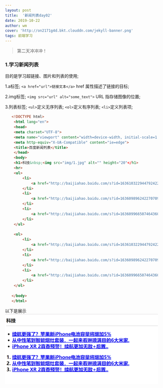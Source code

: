 ```yaml
---
layout: post
title:  '新闻列表day02'
date: 2019-10-22
author: wm
cover: 'http://on2171g4d.bkt.clouddn.com/jekyll-banner.png'
tags: 前端学习
---
```


>第二天冲冲冲！

### 1.学习新闻列表
目的是学习超链接、图片和列表的使用;

1.a标签;
`<a href="url">链接文本</a>`
href 属性描述了链接的目标;

2.img标签;
`<img src="url" alt="some_text">`
URL 指存储图像的位置;

3.列表标签;
`<ul>`定义无序列表;
`<ol>`定义有序列表;
`<li>`定义列表项;

```HTML
   <!DOCTYPE html>
    <html lang="en">
    <head>
    <meta charset="UTF-8">
    <meta name="viewport" content="width=device-width, initial-scale=1.0">
    <meta http-equiv="X-UA-Compatible" content="ie=edge">
    <title>百度新闻列表</title>
    </head>
    <body>
    <h1>科技&nbsp;<img src="img/1.jpg" alt="" height="20"</h1>
    <hr>
    <ul>
        <li>
            <a href="http://baijiahao.baidu.com/s?id=1636103229447924224"><b>续航更强了？苹果新iPhone电池容量将增加5%</b></a>
        </li>
        <li>
            <a href="http://baijiahao.baidu.com/s?id=1636098962422707095">从中性笔到智能烟灶套装，一起来看琳琅满目的6大米家.</a>
        </li>
        <li>
            <a href="http://baijiahao.baidu.com/s?id=1636099665074643605">iPhone XR 2真香预警！续航更加无敌+后置..</a>
        </li>
    </ul>
 
    <ol>
        <li>
            <a href="http://baijiahao.baidu.com/s?id=1636103229447924224"><b>续航更强了？苹果新iPhone电池容量将增加5%</b></a>
        </li>
        <li>
            <a href="http://baijiahao.baidu.com/s?id=1636098962422707095">从中性笔到智能烟灶套装，一起来看琳琅满目的6大米家.</a>
        </li>
        <li>
            <a href="http://baijiahao.baidu.com/s?id=1636099665074643605">iPhone XR 2真香预警！续航更加无敌+后置..</a>
        </li>
    </ol>
 
   </body>
   </html>
```
以下是展示
![avatar](/assets/img/day02.png)
